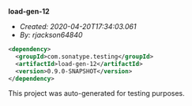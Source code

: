 **load-gen-12**
+ _Created: 2020-04-20T17:34:03.061_
+ _By: rjackson64840_

```xml
<dependency>
  <groupId>com.sonatype.testing</groupId>
  <artifactId>load-gen-12</artifactId>
  <version>0.9.0-SNAPSHOT</version>
</dependency>
```

This project was auto-generated for testing purposes.

